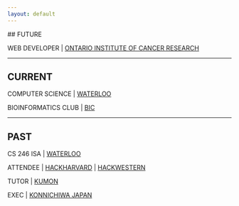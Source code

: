 ```yaml
---
layout: default
---
```


<div class="lead pretty-links">
## FUTURE

WEB DEVELOPER &#124; [ONTARIO INSTITUTE OF CANCER RESEARCH](http://oicr.on.ca)

***

## CURRENT

COMPUTER SCIENCE &#124; [WATERLOO](http://cs.uwaterloo.ca)

BIOINFORMATICS CLUB &#124; [BIC](http://bic.uwaterloo.ca/)

***

## PAST

CS 246 ISA &#124; [WATERLOO](https://www.student.cs.uwaterloo.ca/~cs246/)

ATTENDEE &#124; [HACKHARVARD](http://hackharvard.io) &#124; [HACKWESTERN](http://hackwestern.com)

TUTOR &#124; [KUMON](http://kumon.com)

EXEC &#124; [KONNICHIWA JAPAN](http://uwkonja.com)
</div>
